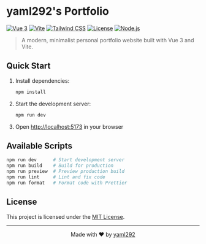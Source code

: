 # yaml292's Portfolio

[![Vue 3](https://img.shields.io/badge/Vue-v3-42b883.svg)](https://vuejs.org)
[![Vite](https://img.shields.io/badge/Vite-v6-646cff.svg)](https://vite.dev)
[![Tailwind CSS](https://img.shields.io/badge/Tailwind-v4-38bdf8.svg)](https://tailwindcss.com)
[![License](https://img.shields.io/badge/license-MIT-green.svg)](LICENSE)
[![Node.js](https://img.shields.io/badge/node-%E2%89%A520.19-brightgreen.svg)](https://nodejs.org)

> A modern, minimalist personal portfolio website built with Vue 3 and Vite.

## Quick Start

1. Install dependencies:
   ```bash
   npm install
   ```
2. Start the development server:
   ```bash
   npm run dev
   ```
3. Open [http://localhost:5173](http://localhost:5173) in your browser

## Available Scripts

```bash
npm run dev      # Start development server
npm run build    # Build for production
npm run preview  # Preview production build
npm run lint     # Lint and fix code
npm run format   # Format code with Prettier
```

## License

This project is licensed under the [MIT License](./LICENSE).

---

<div align="center">
  Made with ❤️ by <a href="https://github.com/yaml292">yaml292</a>
</div>

